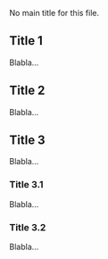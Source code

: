 No main title for this file.

## Title 1

Blabla...

## Title 2

Blabla...

## Title 3

Blabla...

### Title 3.1

Blabla...

### Title 3.2

Blabla...


